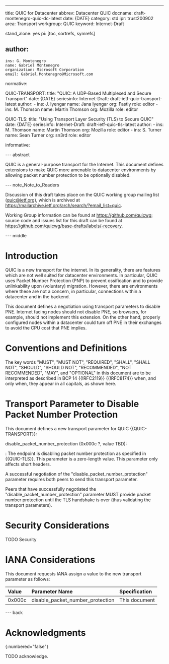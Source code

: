 ---
title: QUIC for Datacenter
abbrev: Datacenter QUIC
docname: draft-montenegro-quic-dc-latest
date: {DATE}
category: std
ipr: trust200902
area: Transport
workgroup: QUIC
keyword: Internet-Draft

stand_alone: yes
pi: [toc, sortrefs, symrefs]

author:
 -
    ins: G. Montenegro
    name: Gabriel Montenegro
    organization: Microsoft Corporation
    email: Gabriel.Montenegro@Microsoft.com

normative:

  QUIC-TRANSPORT:
    title: "QUIC: A UDP-Based Multiplexed and Secure Transport"
    date: {DATE}
    seriesinfo:
      Internet-Draft: draft-ietf-quic-transport-latest
    author:
      -
        ins: J. Iyengar
        name: Jana Iyengar
        org: Fastly
        role: editor
      -
        ins: M. Thomson
        name: Martin Thomson
        org: Mozilla
        role: editor

  QUIC-TLS:
    title: "Using Transport Layer Security (TLS) to Secure QUIC"
    date: {DATE}
    seriesinfo:
      Internet-Draft: draft-ietf-quic-tls-latest
    author:
      -
        ins: M. Thomson
        name: Martin Thomson
        org: Mozilla
        role: editor
      -
        ins: S. Turner
        name: Sean Turner
        org: sn3rd
        role: editor


informative:


--- abstract

QUIC is a general-purpose transport for the Internet. This document defines extensions to make QUIC more
amenable to datacenter environments by allowing packet number protection to be optionally disabled.

--- note_Note_to_Readers

Discussion of this draft takes place on the QUIC working group mailing list
(quic@ietf.org), which is archived at
<https://mailarchive.ietf.org/arch/search/?email_list=quic>.

Working Group information can be found at <https://github.com/quicwg>; source
code and issues list for this draft can be found at
<https://github.com/quicwg/base-drafts/labels/-recovery>.

--- middle

# Introduction

QUIC is a new transport for the internet. In its generality, there are features which are not well suited
for datacenter environments. In particular, QUIC uses Packet Number Protection (PNP)
to prevent ossification and to provide unlinkability upon (voluntary) migration.
However, there are environments where these are not a concern, in particular,
connections within a datacenter and in the backend.

This document defines
a negotiation using transport parameters to disable PNE. Internet facing nodes should not disable PNE, so
browsers, for example, should not implement this extension. On the other hand, properly configured nodes
within a datacenter could turn off PNE in their exchanges to avoid the CPU cost that PNE implies.

# Conventions and Definitions

The key words "MUST", "MUST NOT", "REQUIRED", "SHALL", "SHALL NOT", "SHOULD",
"SHOULD NOT", "RECOMMENDED", "NOT RECOMMENDED", "MAY", and "OPTIONAL" in this
document are to be interpreted as described in BCP 14 {{!RFC2119}} {{!RFC8174}}
when, and only when, they appear in all capitals, as shown here.

# Transport Parameter to Disable Packet Number Protection

This document defines a new transport parameter for QUIC {{QUIC-TRANSPORT}}:

disable_packet_number_protection (0x000c ?, value TBD):

: The endpoint is disabling packet number protection as specified in {{QUIC-TLS}}.
  This parameter is a zero-length value. This parameter only affects short headers.

A successful negotiation of the "disable_packet_number_protection" parameter
requires both peers to send this transport parameter.

Peers that have successfully negotiated the "disable_packet_number_protection" parameter MUST
provide packet number protection until the TLS handshake is over (thus validating the transport parameters).


# Security Considerations

TODO Security


# IANA Considerations

This document requests IANA assign a value to the new transport parameter as follows:

| Value  | Parameter Name                   | Specification                       |
|:-------|:---------------------------------|:------------------------------------|
| 0x000c | disable_packet_number_protection | This document                       |


--- back

# Acknowledgments
{:numbered="false"}

TODO acknowledge.
